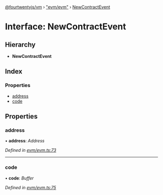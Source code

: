 [@fourtwentyjs/vm](../README.md) › ["evm/evm"](../modules/_evm_evm_.md) › [NewContractEvent](_evm_evm_.newcontractevent.md)

# Interface: NewContractEvent

## Hierarchy

* **NewContractEvent**

## Index

### Properties

* [address](_evm_evm_.newcontractevent.md#address)
* [code](_evm_evm_.newcontractevent.md#code)

## Properties

###  address

• **address**: *Address*

*Defined in [evm/evm.ts:73](https://github.com/420integrated/fourtwentyjs-vm/blob/master/packages/vm/lib/evm/evm.ts#L73)*

___

###  code

• **code**: *Buffer*

*Defined in [evm/evm.ts:75](https://github.com/420integrated/fourtwentyjs-vm/blob/master/packages/vm/lib/evm/evm.ts#L75)*

